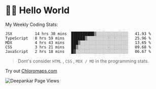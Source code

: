# 👋🏽 Hello World 

<!--![Deepankar's github stats](https://github-readme-stats.vercel.app/api?username=Deep-Codes&count_private=true&show_icons=true&theme=radical)-->
My Weekly Coding Stats:

<!--START_SECTION:waka-->
```text
JSX          14 hrs 30 mins  ██████████▒░░░░░░░░░░░░░░   41.93 % 
TypeScript   8 hrs 59 mins   ██████▒░░░░░░░░░░░░░░░░░░   25.96 % 
MDX          4 hrs 43 mins   ███▒░░░░░░░░░░░░░░░░░░░░░   13.65 % 
CSS          3 hrs 21 mins   ██▒░░░░░░░░░░░░░░░░░░░░░░   09.68 % 
JavaScript   2 hrs 18 mins   █▓░░░░░░░░░░░░░░░░░░░░░░░   06.67 % 
```
<!--END_SECTION:waka-->

> Dont's consider `HTML` , `CSS` , `MDX / MD` in the programming stats.

Try out [Chloromaps.com](https://www.chloromaps.com/)

<p align="left"> <img src="https://komarev.com/ghpvc/?username=Deep-Codes&label=Views&color=blue&style=plastic" alt="Deepankar Page Views" /> </p>
